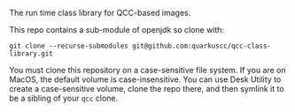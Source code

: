 The run time class library for QCC-based images.

This repo contains a sub-module of openjdk so clone with:
```
git clone --recurse-submodules git@github.com:quarkuscc/qcc-class-library.git
```

You must clone this repository on a case-sensitive file system.
If you are on MacOS, the default volume is case-insensitive.
You can use Desk Utility to create a case-sensitive volume, clone
the repo there, and then symlink it to be a sibling of your `qcc` clone.
